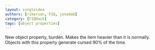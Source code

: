 ```yaml
---
layout: singleidea
authors: [rikersan, FIQ, jonadab]
category: [FIQHack]
tags: [object properties]
---
```

New object property, burden. Makes the item heavier than it is normally. Objects with this property generate cursed 90% of the time.
